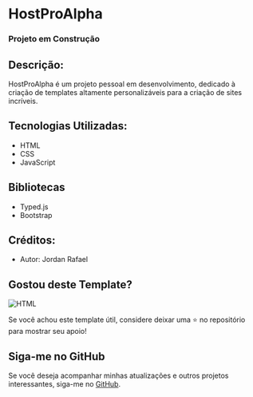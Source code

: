 # HostProAlpha

### Projeto em Construção

## Descrição:

HostProAlpha é um projeto pessoal em desenvolvimento,
dedicado à criação de templates altamente personalizáveis para a criação de sites incríveis.

## Tecnologias Utilizadas:

- HTML
- CSS
- JavaScript

## Bibliotecas

- Typed.js
- Bootstrap

## Créditos:

- Autor: Jordan Rafael

## Gostou deste Template?

<img  alt="HTML"  style="padding-right:10px;" src="https://github.com/jordanrafaell/HostProAlpha.github.io/assets/61181764/69efb3fc-6df8-400a-a34c-31acf34eb4ec"/>

Se você achou este template útil, considere deixar uma ⭐ no repositório para mostrar seu apoio!

## Siga-me no GitHub

Se você deseja acompanhar minhas atualizações e outros projetos interessantes, siga-me no [GitHub](https://github.com/jordanrafaell).
